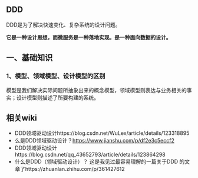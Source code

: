 ## DDD

DDD是为了解决快速变化、复杂系统的设计问题。

**它是一种设计思想，而微服务是一种落地实现。是一种面向数据的设计。**

##  一、基础知识

### 1、模型、领域模型、设计模型的区别

模型是我们解决实际问题所抽象出来的概念模型，领域模型则表达与业务相关的事实；设计模型则描述了所要构建的系统。

## 相关wiki

- DDD领域驱动设计https://blog.csdn.net/WuLex/article/details/123318895 
- 么是DDD领域驱动设计？https://www.jianshu.com/p/df2e3c5eccf2
- DDD领域驱动设计https://blog.csdn.net/qq_43652793/article/details/123864298 
- 什么是DDD（领域驱动设计）？ 这是我见过最容易理解的一篇关于DDD 的文章了https://zhuanlan.zhihu.com/p/361427612 